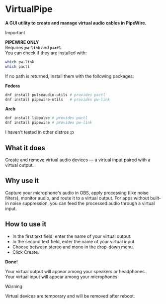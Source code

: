 # VirtualPipe
**A GUI utility to create and manage virtual audio cables in PipeWire.**  
  
> [!IMPORTANT]
> **PIPEWIRE ONLY**  
> Requires **`pw-link`** and **`pactl`**.  
> You can check if they are installed with:
> ```bash
> which pw-link
> which pactl
> ```
> If no path is returned, install them with the following packages:  
>  
> **Fedora**
> ```bash
> dnf install pulseaudio-utils # provides pactl
> dnf install pipewire-utils   # provides pw-link
> ```
> **Arch**
> ```bash
> dnf install libpulse # provides pactl
> dnf install pipewire # provides pw-link
> ```
> I haven't tested in other distros :p

  
## What it does
Create and remove virtual audio devices — a virtual input paired with a virtual output.

## Why use it
Capture your microphone's audio in OBS, apply processing (like noise filters), monitor audio, and route it to a virtual output.
For apps without built-in noise suppression, you can feed the processed audio through a virtual input.

## How to use it
* In the first text field, enter the name of your virtual output.
* In the second text field, enter the name of your virtual input.
* Choose between stereo and mono in the drop-down menu.
* Click Create.  
  
**Done!**

Your virtual output will appear among your speakers or headphones.  
Your virtual input will appear among your microphones.  

> [!WARNING]
> Virtual devices are temporary and will be removed after reboot.
